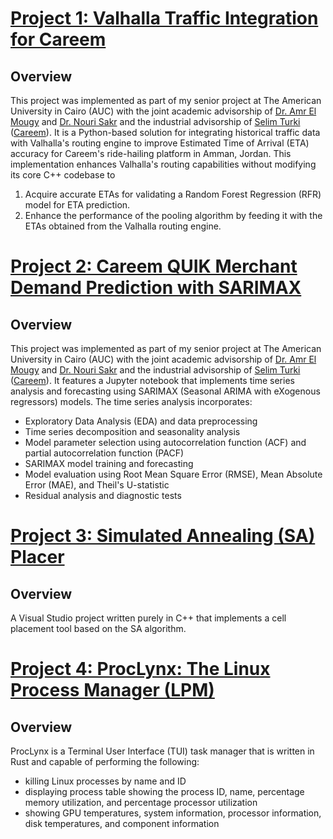 # [Project 1: Valhalla Traffic Integration for Careem](https://github.com/muhammadazzazy/osm-valhalla-traffic-mapper)
## Overview
This project was implemented as part of my senior project at The American University in Cairo (AUC) with the joint academic advisorship of [Dr. Amr El Mougy](https://www.aucegypt.edu/fac/amr-el-mougy) and [Dr. Nouri Sakr](https://www.aucegypt.edu/fac/nouri-sakr) and the industrial advisorship of [Selim Turki](https://www.linkedin.com/in/selimturki) ([Careem](https://www.careem.com/)). It is a Python-based solution for integrating historical traffic data with Valhalla's routing engine to improve Estimated Time of Arrival (ETA) accuracy for Careem's ride-hailing platform in Amman, Jordan. This implementation enhances Valhalla's routing capabilities without modifying its core C++ codebase to
1. Acquire accurate ETAs for validating a Random Forest Regression (RFR) model for ETA prediction.
2. Enhance the performance of the pooling algorithm by feeding it with the ETAs obtained from the Valhalla routing engine.

# [Project 2: Careem QUIK Merchant Demand Prediction with SARIMAX](https://github.com/muhammadazzazy/time-series-forecasting-sarimax)
## Overview
This project was implemented as part of my senior project at The American University in Cairo (AUC) with the joint academic advisorship of [Dr. Amr El Mougy](https://www.aucegypt.edu/fac/amr-el-mougy) and [Dr. Nouri Sakr](https://www.aucegypt.edu/fac/nouri-sakr) and the industrial advisorship of [Selim Turki](https://www.linkedin.com/in/selimturki) ([Careem](https://www.careem.com/)). It features a Jupyter notebook that implements time series analysis and forecasting using SARIMAX (Seasonal ARIMA with eXogenous regressors) models. The time series analysis incorporates:
- Exploratory Data Analysis (EDA) and data preprocessing
- Time series decomposition and seasonality analysis
- Model parameter selection using autocorrelation function (ACF) and partial autocorrelation function (PACF)
- SARIMAX model training and forecasting
- Model evaluation using Root Mean Square Error (RMSE), Mean Absolute Error (MAE), and Theil's U-statistic
- Residual analysis and diagnostic tests

# [Project 3: Simulated Annealing (SA) Placer](https://github.com/muhammadazzazy/SimulatedAnnealingPlacer)
## Overview
A Visual Studio project written purely in C++ that implements a cell placement tool based on the SA algorithm. 

# [Project 4: ProcLynx: The Linux Process Manager (LPM)](https://github.com/muhammadazzazy/proclynx)
## Overview
ProcLynx is a Terminal User Interface (TUI) task manager that is written in Rust and capable of performing the following:
- killing Linux processes by name and ID
- displaying process table showing the process ID, name, percentage memory utilization, and percentage processor utilization
- showing GPU temperatures, system information, processor information, disk temperatures, and component information

